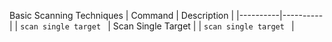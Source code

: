 Basic Scanning Techniques
| Command | Description |
|----------|----------|
| ` scan single target  ` | Scan Single Target |
| ``` scan single target  ``` |










